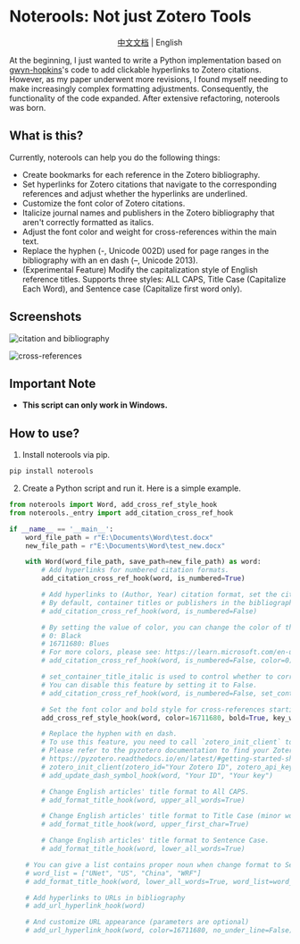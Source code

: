 # Noterools: Not just Zotero Tools

<p align="center"><a href="README.md">中文文档</a> | English</p>

At the beginning, I just wanted to write a Python implementation based on [gwyn-hopkins](https://forums.zotero.org/discussion/comment/418013/#Comment_418013)'s code to add clickable hyperlinks to Zotero citations. However, as my paper underwent more revisions, I found myself needing to make increasingly complex formatting adjustments. Consequently, the functionality of the code expanded. After extensive refactoring, noterools was born.

## What is this?

Currently, noterools can help you do the following things:

- Create bookmarks for each reference in the Zotero bibliography.
- Set hyperlinks for Zotero citations that navigate to the corresponding references and adjust whether the hyperlinks are underlined.
- Customize the font color of Zotero citations.
- Italicize journal names and publishers in the Zotero bibliography that aren't correctly formatted as italics.
- Adjust the font color and weight for cross-references within the main text.
- Replace the hyphen (-, Unicode 002D) used for page ranges in the bibliography with an en dash (–, Unicode 2013).
- (Experimental Feature) Modify the capitalization style of English reference titles. Supports three styles: ALL CAPS, Title Case (Capitalize Each Word), and Sentence case (Capitalize first word only).

## Screenshots

![citation and bibliography](./pics/noterools1.png)

![cross-references](./pics/noterools2.png)

## Important Note

- **This script can only work in Windows.**

## How to use?

1. Install noterools via pip.

```bash
pip install noterools
```

2. Create a Python script and run it. Here is a simple example.

```python
from noterools import Word, add_cross_ref_style_hook
from noterools._entry import add_citation_cross_ref_hook

if __name__ == '__main__':
    word_file_path = r"E:\Documents\Word\test.docx"
    new_file_path = r"E:\Documents\Word\test_new.docx"

    with Word(word_file_path, save_path=new_file_path) as word:
        # Add hyperlinks for numbered citation formats.
        add_citation_cross_ref_hook(word, is_numbered=True)

        # Add hyperlinks to (Author, Year) citation format, set the citation font color to blue.
        # By default, container titles or publishers in the bibliography that are not correctly italicized will be set to italics.
        # add_citation_cross_ref_hook(word, is_numbered=False)

        # By setting the value of color, you can change the color of the entire citation (excluding the parentheses).
        # 0: Black
        # 16711680: Blues
        # For more colors, please see: https://learn.microsoft.com/en-us/office/vba/api/word.wdcolor
        # add_citation_cross_ref_hook(word, is_numbered=False, color=0)

        # set_container_title_italic is used to control whether to correct names in the bibliography that are not properly italicized.
        # You can disable this feature by setting it to False.
        # add_citation_cross_ref_hook(word, is_numbered=False, set_container_title_italic=False)

        # Set the font color and bold style for cross-references starting with 'Figure' in the main contents.
        add_cross_ref_style_hook(word, color=16711680, bold=True, key_word=["Figure"])

        # Replace the hyphen with en dash.
        # To use this feature, you need to call `zotero_init_client` to initialize the client to communicate with Zotero.
        # Please refer to the pyzotero documentation to find your Zotero ID and apply for an API key.
        # https://pyzotero.readthedocs.io/en/latest/#getting-started-short-version
        # zotero_init_client(zotero_id="Your Zotero ID", zotero_api_key="Your Zotero API key")
        # add_update_dash_symbol_hook(word, "Your ID", "Your key")

        # Change English articles' title format to All CAPS.
        # add_format_title_hook(word, upper_all_words=True)

        # Change English articles' title format to Title Case (minor words will be changed too).
        # add_format_title_hook(word, upper_first_char=True)

        # Change English articles' title format to Sentence Case.
        # add_format_title_hook(word, lower_all_words=True)

    # You can give a list contains proper noun when change format to Sentence Case.
    # word_list = ["UNet", "US", "China", "WRF"]
    # add_format_title_hook(word, lower_all_words=True, word_list=word_list)

    # Add hyperlinks to URLs in bibliography
    # add_url_hyperlink_hook(word)

    # And customize URL appearance (parameters are optional)
    # add_url_hyperlink_hook(word, color=16711680, no_under_line=False)
```
